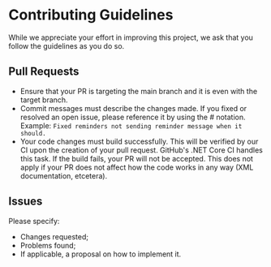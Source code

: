 # Contributing Guidelines
While we appreciate your effort in improving this project, we ask that you follow the guidelines as you do so.

## Pull Requests
- Ensure that your PR is targeting the main branch and it is even with the target branch.
- Commit messages must describe the changes made. If you fixed or resolved an open issue, please reference it by using the # notation. Example: `Fixed reminders not sending reminder message when it should.`
- Your code changes must build successfully. This will be verified by our CI upon the creation of your pull request. GitHub's .NET Core CI handles this task. If the build fails, your PR will not be accepted. This does not apply if your PR does not affect how the code works in any way (XML documentation, etcetera).

## Issues
Please specify:
- Changes requested;
- Problems found;
- If applicable, a proposal on how to implement it.